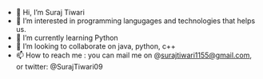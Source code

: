 - 👋 Hi, I’m Suraj Tiwari
- 👀 I’m interested in programming langugages and technologies that helps us.
- 🌱 I’m currently learning Python 
- 💞️ I’m looking to collaborate on java, python, c++
- 📫 How to reach me : you can mail me on @surajtiwari1155@gmail.com, or twitter: @SurajTiwari09

<!---
SurajTiwari1155/SurajTiwari1155 is a ✨ special ✨ repository because its `README.md` (this file) appears on your GitHub profile.
You can click the Preview link to take a look at your changes.
--->
